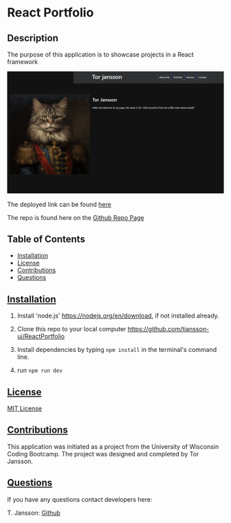 # React Portfolio

## Description
The purpose of this application is to showcase projects in a React framework

![Portfolio page](src/assets/homepage.PNG)

The deployed link can be found [here](https://tor-react-portfolio.netlify.app)

The repo is found here on the [Github Repo Page](https://github.com/tjansson-ui/ReactPortfolio)
  ## Table of Contents
  * [Installation](#installation)
  * [License](#license)
  * [Contributions](#contributions)
  * [Questions](#questions)

## [Installation](#Table-of-Contents)
1. Install 'node.js' https://nodejs.org/en/download, if not installed already.

2. Clone this repo to your local computer https://github.com/tjansson-ui/ReactPortfolio

3. Install dependencies by typing `npm install` in the terminal's command line.

4. run `npm run dev`

## [License](#table-of-contents)
[MIT License](https://opensource.org/licenses/MIT)

## [Contributions](#table-of-contents)
This application was initiated as a project from the University of Wisconsin Coding Bootcamp. The project was designed and completed by Tor Jansson.

## [Questions](#Table-of-Contents)
If you have any questions contact developers here:

T. Jansson: [Github](https://github.com/tjansson-ui)
